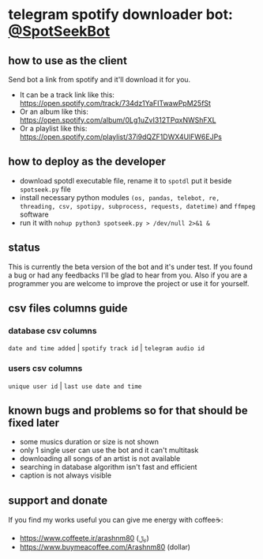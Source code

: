 # telegram spotify downloader bot: [@SpotSeekBot](https://t.me/SpotSeekBot)

## how to use as the client
Send bot a link from spotify and it'll download it for you.
  - It can be a track link like this:
https://open.spotify.com/track/734dz1YaFITwawPpM25fSt
  - Or an album like this:
https://open.spotify.com/album/0Lg1uZvI312TPqxNWShFXL
  - Or a playlist like this:
https://open.spotify.com/playlist/37i9dQZF1DWX4UlFW6EJPs

## how to deploy as the developer
- download spotdl executable file, rename it to `spotdl` put it beside `spotseek.py` file
- install necessary python modules `(os, pandas, telebot, re, threading, csv, spotipy, subprocess, requests, datetime)` and `ffmpeg` software
- run it with `nohup python3 spotseek.py > /dev/null 2>&1 &`

## status
This is currently the beta version of the bot and it's under test. If you found a bug or had any feedbacks I'll be glad to hear from you. Also if you are a programmer you are welcome to improve the project or use it for yourself.

## csv files columns guide
### database csv columns
`date and time added` | `spotify track id` | `telegram audio id`
### users csv columns
`unique user id` | `last use date and time`

## known bugs and problems so for that should be fixed later
- some musics duration or size is not shown
- only 1 single user can use the bot and it can't multitask
- downloading all songs of an artist is not available
- searching in database algorithm isn't fast and efficient
- caption is not always visible

## support and donate
If you find my works useful you can give me energy with coffee☕️:
- https://www.coffeete.ir/arashnm80 (﷼)
- https://www.buymeacoffee.com/Arashnm80 (dollar)
